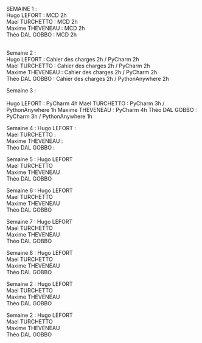 SEMAINE 1 : <br/>
Hugo LEFORT : MCD 2h <br/>
Mael TURCHETTO : MCD 2h <br/>
Maxime THEVENEAU : MCD 2h <br/>
Théo DAL GOBBO : MCD 2h <br/><br/>

Semaine 2 : <br/>
Hugo LEFORT : Cahier des charges 2h / PyCharm 2h <br/>
Mael TURCHETTO : Cahier des charges 2h / PyCharm 2h <br/>
Maxime THEVENEAU : Cahier des charges 2h / PyCharm 2h <br/>
Théo DAL GOBBO : Cahier des charges 2h / PythonAnywhere 2h <br/>

Semaine 3 : <br/>     
Hugo LEFORT : PyCharm 4h
Mael TURCHETTO : PyCharm 3h / PythonAnywhere 1h
Maxime THEVENEAU : PyCharm 4h
Théo DAL GOBBO : PyCharm 3h / PythonAnywhere 1h

Semaine 4 :
Hugo LEFORT :        
Mael TURCHETTO :   
Maxime THEVENEAU :   
Théo DAL GOBBO :

Semaine 5 :
Hugo LEFORT         
Mael TURCHETTO      
Maxime THEVENEAU    
Théo DAL GOBBO      

Semaine 6 :
Hugo LEFORT         
Mael TURCHETTO      
Maxime THEVENEAU    
Théo DAL GOBBO      

Semaine 7 :
Hugo LEFORT         
Mael TURCHETTO      
Maxime THEVENEAU    
Théo DAL GOBBO      

Semaine 8 :
Hugo LEFORT         
Mael TURCHETTO      
Maxime THEVENEAU    
Théo DAL GOBBO      

Semaine 2 :
Hugo LEFORT         
Mael TURCHETTO      
Maxime THEVENEAU    
Théo DAL GOBBO      

Semaine 2 :
Hugo LEFORT         
Mael TURCHETTO      
Maxime THEVENEAU    
Théo DAL GOBBO      
